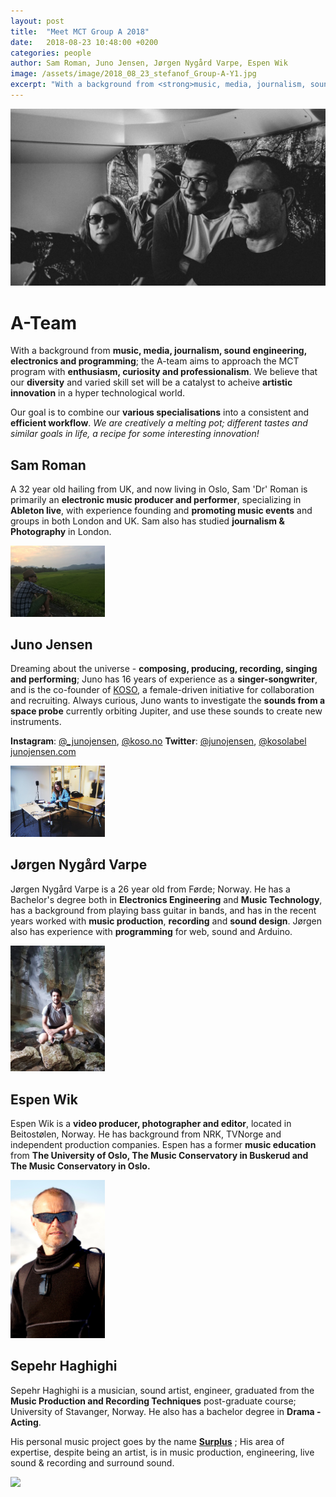 ```yaml
---
layout: post
title:  "Meet MCT Group A 2018"
date:   2018-08-23 10:48:00 +0200
categories: people
author: Sam Roman, Juno Jensen, Jørgen Nygård Varpe, Espen Wik
image: /assets/image/2018_08_23_stefanof_Group-A-Y1.jpg
excerpt: "With a background from <strong>music, media, journalism, sound engineering, electronics and programming</strong>; the A-team aims to approach the MCT program with <strong>enthusiasm, curiosity and professionalism</strong>. We believe that our <strong>diversity</strong> and varied skill set will be a catalyst to achieive <strong>artistic innovation</strong> in a hyper technological world."
---
```


![Photo of Group A](/assets/image/2018_08_23_stefanof_Group-A-Y1.jpg "Group A")

# A-Team

With a background from **music, media, journalism, sound engineering, electronics and programming**; the A-team aims to approach the MCT program with **enthusiasm, curiosity and professionalism**. We believe that our **diversity** and varied skill set will be a catalyst to acheive **artistic innovation** in a hyper technological world.

Our goal is to combine our **various specialisations** into a consistent and **efficient workflow**. _We are creatively a melting pot; different tastes and similar goals in life, a recipe for some interesting innovation!_

## Sam Roman

A 32 year old hailing from UK, and now living in Oslo, Sam 'Dr' Roman is primarily an **electronic music producer and performer**,
specializing in **Ableton live**, with experience founding and **promoting music events** and groups in both London and UK. Sam also has
studied **journalism & Photography** in London.

<img src="/assets/image/2018_08_23_stefanof_SamRoman.jpg" width="30%" />

## Juno Jensen
Dreaming about the universe - **composing, producing, recording, singing and performing**; Juno has 16 years of experience as a
**singer-songwriter**, and is the co-founder of [KOSO](http://koso.no), a female-driven initiative for collaboration and recruiting.
Always curious, Juno wants to investigate the **sounds from a space probe** currently orbiting Jupiter, and use these sounds to create
new instruments.

**Instagram**: [@_junojensen](https://www.instagram.com/_junojensen/), [@koso.no](https://www.instagram.com/koso.no/)
**Twitter**: [@junojensen](https://twitter.com/junojensen), [@kosolabel](https://twitter.com/kosolabel)
[junojensen.com](http://junojensen.com/)

<img src="/assets/image/2018_08_23_stefanof_JunoJensen.jpg" width="30%" />

## Jørgen Nygård Varpe

Jørgen Nygård Varpe is a 26 year old from Førde; Norway. He has a Bachelor's degree both in **Electronics Engineering** and
**Music Technology**, has a background from playing bass guitar in bands, and has in the recent years worked with **music production**,
**recording** and **sound design**. Jørgen also has experience with **programming** for web, sound and Arduino.

<img src="/assets/image/2018_08_23_stefanof_JorgenNygardVarpe.jpg" width="30%" />

## Espen Wik

Espen Wik is a **video producer, photographer and editor**, located in Beitostølen, Norway. He has background from NRK, TVNorge and
independent production companies. Espen has a former **music education** from **The University of Oslo, The Music Conservatory in
Buskerud and The Music Conservatory in Oslo.**

<img src="/assets/image/2018_08_23_stefanof_EspenWik.jpg" width="30%" />

## Sepehr Haghighi

Sepehr Haghighi is a musician, sound artist, engineer, graduated from the **Music Production and Recording Techniques** post-graduate course; University of Stavanger, Norway. He also has a bachelor degree in **Drama - Acting**.

His personal music project goes by the name **<a href="https://surplusofficial.bandcamp.com/" target="_blank">Surplus</a>**
; His area of expertise, despite being an artist, is in music production, engineering, live sound & recording and surround sound.

<img src="https://i1.wp.com/sepehrhaghighi.files.wordpress.com/2017/04/0369bc2.jpg?ssl=1&w=450" width="30%" />

